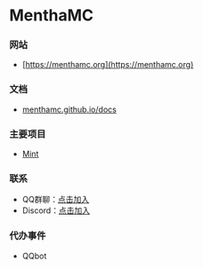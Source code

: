 # MenthaMC

### 网站
 - [https://menthamc.org](https://menthamc.org)
### 文档
 - [menthamc.github.io/docs](https://menthamc.github.io/docs)

### 主要项目
 - [Mint](https://www.github.com/MenthaMC/Mint)

### 联系
 - QQ群聊：[点击加入](https://qm.qq.com/q/RKzZJH4JKW)
 - Discord：[点击加入](https://discord.com/invite/PK4YAtAHpr)

### 代办事件
 - QQbot
